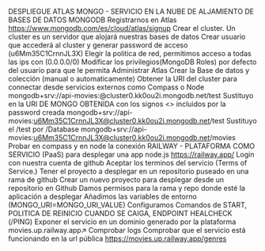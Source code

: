 DESPLIEGUE
ATLAS MONGO - SERVICIO EN LA NUBE DE ALJAMIENTO DE BASES DE DATOS MONGODB
Registrarnos en Atlas https://www.mongodb.com/es/cloud/atlas/signup
Crear el cluster. Un cluster es un servidor que alojará nuestras bases de datos
Crear usuario que accederá al cluster y generar password de acceso (u6Mm35C1CrnnJL3X)
Elegir la politica de red, permitimos acceso a todas las ips con (0.0.0.0/0)
Modificar los privilegios(MongoDB Roles) por defecto del usuario para que le permita Administrar Atlas
Crear la Base de datos y colección (manual o automaticamente)
Obtener la URI del cluster para connectar desde servicios externos como Compass o Node mongodb+srv://api-movies:@cluster0.kk0ou2i.mongodb.net/test
Sustituyo en la URI DE MONGO OBTENIDA con los signos <> incluidos por la password creada mongodb+srv://api-movies:u6Mm35C1CrnnJL3X@cluster0.kk0ou2i.mongodb.net/test
Sustituyo el /test por /Database mongodb+srv://api-movies:u6Mm35C1CrnnJL3X@cluster0.kk0ou2i.mongodb.net/movies
Probar en compass y en node la conexión
RAILWAY - PLATAFORMA COMO SERVICIO (PaaS) para desplegar una app node.js https://railway.app/
Login con nuestra cuenta de github
Aceptar los terminos del servicio (Terms of Service.)
Tener el proyecto a desplegar en un repositorio puseado en una rama de github
Crear un nuevo proyecto para desplegar desde un repositorio en Github
Damos permisos para la rama y repo donde esté la aplicación a desplegar
Añadimos las variables de entorno (MONGO_URI=MONGO_URI_VALUE)
Configuramos Comandos de START, POLITICA DE REINICIO CUANDO SE CAIGA, ENDPOINT HEALCHECK (/PING)
Exponer el servicio en un dominio generado por la plataforma movies.up.railway.app↗
Comprobar logs
Comprobar que el servicio está funcionando en la url pública https://movies.up.railway.app/genres
